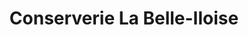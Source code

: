 ---
title: "Conserverie La Belle-Iloise"
url: /quiberon/conserverie-la-belle-iloise/
shop: Feinkost
---